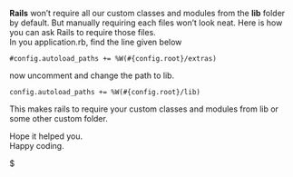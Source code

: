 **Rails** won’t require all our custom classes and modules from the **lib** folder by default. But manually requiring each files won’t look neat. Here is how you can ask Rails to require those files.  
In you application.rb, find the line given below

`#config.autoload_paths += %W(#{config.root}/extras)`

now uncomment and change the path to lib.

`config.autoload_paths += %W(#{config.root}/lib)`

This makes rails to require your custom classes and modules from lib or some other custom folder.

Hope it helped you.  
Happy coding.

$
